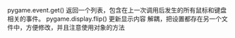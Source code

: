 pygame.event.get() 返回一个列表，包含在上一次调用后发生的所有鼠标和键盘相关的事件。
pygame.display.flip()  更新显示内容
解耦，把设置都存在另一个文件中，方便修改，并且注意使用对象的方法